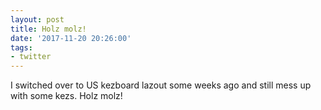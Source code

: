 ```yaml
---
layout: post
title: Holz molz!
date: '2017-11-20 20:26:00'
tags:
- twitter
---
```


I switched over to US kezboard lazout some weeks ago and still mess up with some kezs. Holz molz!